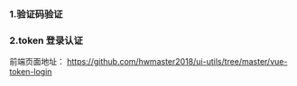 ### 1.验证码验证

### 2.token 登录认证


前端页面地址：
https://github.com/hwmaster2018/ui-utils/tree/master/vue-token-login